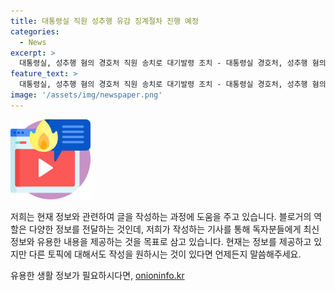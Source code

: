 ```yaml
---
title: 대통령실 직원 성추행 유감 징계절차 진행 예정
categories:
  - News
excerpt: >
  대통령실, 성추행 혐의 경호처 직원 송치로 대기발령 조치 - 대통령실 경호처, 성추행 혐의로 송치된 직원에 대해 대기발령 조치 및 유감 표명. 수사기관의 최종판단을 존중하며 징계 절차를 진행할 예정. 서울경찰청 지하철수사대가 지난주 공중밀집장소추행 혐의로 송치한 것으로 알려졌다. 해당 직원은 여성을 만지는 등의 행위로 혐의를 받고 있다.
feature_text: >
  대통령실, 성추행 혐의 경호처 직원 송치로 대기발령 조치 - 대통령실 경호처, 성추행 혐의로 송치된 직원에 대해 대기발령 조치 및 유감 표명. 수사기관의 최종판단을 존중하며 징계 절차를 진행할 예정. 서울경찰청 지하철수사대가 지난주 공중밀집장소추행 혐의로 송치한 것으로 알려졌다. 해당 직원은 여성을 만지는 등의 행위로 혐의를 받고 있다.
image: '/assets/img/newspaper.png'
---
```


<p><img src="/assets/img/news.png" alt="rentncar 속보" /></p>

<p>저희는 현재 정보와 관련하여 글을 작성하는 과정에 도움을 주고 있습니다. 블로거의 역할은 다양한 정보를 전달하는 것인데, 저희가 작성하는 기사를 통해 독자분들에게 최신 정보와 유용한 내용을 제공하는 것을 목표로 삼고 있습니다. 현재는 정보를 제공하고 있지만 다른 토픽에 대해서도 작성을 원하시는 것이 있다면 언제든지 말씀해주세요. </p>
유용한 생활 정보가 필요하시다면, <a href="https://onioninfo.kr" rel="dofollow">onioninfo.kr</a>


